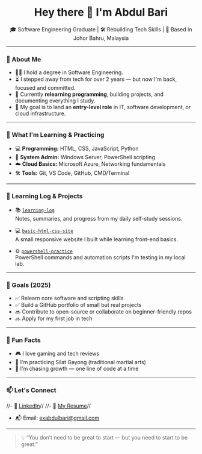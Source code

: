<h1 align="center">Hey there 👋 I'm Abdul Bari</h1>

<p align="center">
  🎓 Software Engineering Graduate | 🛠️ Rebuilding Tech Skills | 📍 Based in Johor Bahru, Malaysia
</p>

---

### 🧭 About Me

- 👨‍🎓 I hold a degree in Software Engineering.
- ⏳ I stepped away from tech for over 2 years — but now I'm back, focused and committed.
- 🔄 Currently **relearning programming**, building projects, and documenting everything I study.
- 📘 My goal is to land an **entry-level role** in IT, software development, or cloud infrastructure.

---

### 🔧 What I'm Learning & Practicing

- 💻 **Programming:** HTML, CSS, JavaScript, Python
- 💾 **System Admin:** Windows Server, PowerShell scripting
- ☁️ **Cloud Basics:** Microsoft Azure, Networking fundamentals
- 🛠️ **Tools:** Git, VS Code, GitHub, CMD/Terminal

---

### 📘 Learning Log & Projects

- 📚 [`learning-log`](https://github.com/exabdulbari/learning-log)  
  Notes, summaries, and progress from my daily self-study sessions.
  
- 💻 [`basic-html-css-site`](https://github.com/exabdulbari/basic-html-css-site)  
  A small responsive website I built while learning front-end basics.

- ⚙️ [`powershell-practice`](https://github.com/exabdulbari/powershell-practice)  
  PowerShell commands and automation scripts I'm testing in my local lab.

---

### 🧱 Goals (2025)

- ✅ Relearn core software and scripting skills
- ✅ Build a GitHub portfolio of small but real projects
- 🔜 Contribute to open-source or collaborate on beginner-friendly repos
- 🔜 Apply for my first job in tech

---

### 🧩 Fun Facts

- 🎮 I love gaming and tech reviews
- 🥋 I'm practicing Silat Gayong (traditional martial arts)
- 🚀 I'm chasing growth — one line of code at a time

---

### 📫 Let's Connect

//- 🔗 [LinkedIn](https://www.linkedin.com/in/your-link)//
//- 📄 [My Resume](https://your-resume-link.com)//
- 📬 Email: exabdulbari@gmail.com

---

> 💡 “You don’t need to be great to start — but you need to start to be great.”
